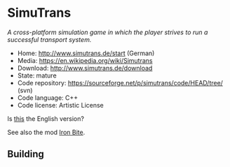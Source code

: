 # SimuTrans

_A cross-platform simulation game in which the player strives to run a successful transport system._

- Home: http://www.simutrans.de/start (German)
- Media: https://en.wikipedia.org/wiki/Simutrans
- Download: http://www.simutrans.de/download
- State: mature
- Code repository: https://sourceforge.net/p/simutrans/code/HEAD/tree/ (svn)
- Code language: C++
- Code license: Artistic License

Is [this](https://www.simutrans.com/en/) the English version?

See also the mod [Iron Bite](https://sourceforge.net/projects/ironsimu/).

## Building
